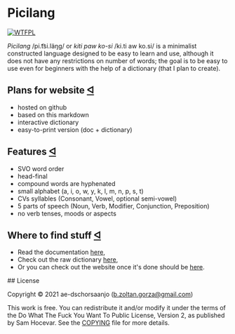 # Picilang

 [![WTFPL](http://www.wtfpl.net/wp-content/uploads/2012/12/wtfpl-badge-4.png)](http://www.wtfpl.net/)

_Picilang_ /pi.t͡si.läŋɡ/ or _kiti paw ko-si_ /ki.ti aw ko.si/ is a minimalist constructed language designed to be easy to learn and use, although it does not have any restrictions on number of words; the goal is to be easy to use even for beginners with the help of a dictionary (that I plan to create).

## Plans for website <a id="plans" href="#plans">&#5130;</a><a></a>

- hosted on github
- based on this markdown
- interactive dictionary
- easy-to-print version (doc + dictionary)

## Features <a id="features" href="#features">&#5130;</a><a></a>

- SVO word order
- head-final
- compound words are hyphenated
- small alphabet (a, i, o, w, y, k, l, m, n, p, s, t)
- CVs syllables (Consonant, Vowel, optional semi-vowel)
- 5 parts of speech (Noun, Verb, Modifier, Conjunction, Preposition)
- no verb tenses, moods or aspects

## Where to find stuff <a id="whereto" href="#whereto">&#5130;</a><a></a>

- Read the documentation <a id="doclink" href="picilang.md">here</a>,
- Check out the raw dictionary <a id="dictlink" href="dictionary.csv">here</a>,
- Or you can check out the website once it's done should be <a href="https://gobzo.hu/picilang">here</a>.

<div class="hide">
## License

Copyright © 2021 ae-dschorsaanjo (b.zoltan.gorza@gmail.com)

This work is free. You can redistribute it and/or modify it under the
terms of the Do What The Fuck You Want To Public License, Version 2,
as published by Sam Hocevar. See the [COPYING](./COPYING) file for more details.
</div>
